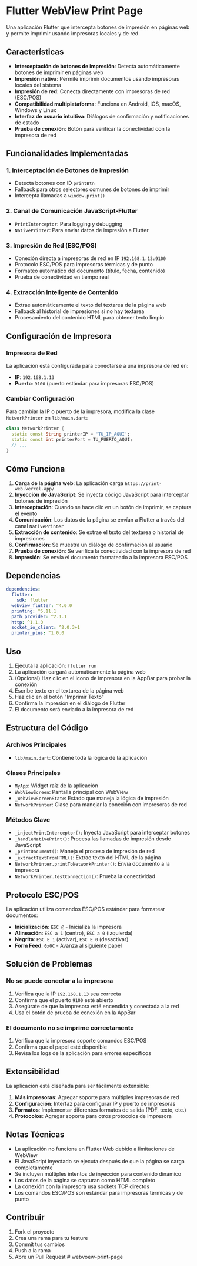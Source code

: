 # Flutter WebView Print Page

Una aplicación Flutter que intercepta botones de impresión en páginas web y permite imprimir usando impresoras locales y de red.

## Características

- **Interceptación de botones de impresión**: Detecta automáticamente botones de imprimir en páginas web
- **Impresión nativa**: Permite imprimir documentos usando impresoras locales del sistema
- **Impresión de red**: Conecta directamente con impresoras de red (ESC/POS)
- **Compatibilidad multiplataforma**: Funciona en Android, iOS, macOS, Windows y Linux
- **Interfaz de usuario intuitiva**: Diálogos de confirmación y notificaciones de estado
- **Prueba de conexión**: Botón para verificar la conectividad con la impresora de red

## Funcionalidades Implementadas

### 1. Interceptación de Botones de Impresión
- Detecta botones con ID `printBtn`
- Fallback para otros selectores comunes de botones de imprimir
- Intercepta llamadas a `window.print()`

### 2. Canal de Comunicación JavaScript-Flutter
- `PrintInterceptor`: Para logging y debugging
- `NativePrinter`: Para enviar datos de impresión a Flutter

### 3. Impresión de Red (ESC/POS)
- Conexión directa a impresoras de red en IP `192.168.1.13:9100`
- Protocolo ESC/POS para impresoras térmicas y de punto
- Formateo automático del documento (título, fecha, contenido)
- Prueba de conectividad en tiempo real

### 4. Extracción Inteligente de Contenido
- Extrae automáticamente el texto del textarea de la página web
- Fallback al historial de impresiones si no hay textarea
- Procesamiento del contenido HTML para obtener texto limpio

## Configuración de Impresora

### Impresora de Red
La aplicación está configurada para conectarse a una impresora de red en:
- **IP**: `192.168.1.13`
- **Puerto**: `9100` (puerto estándar para impresoras ESC/POS)

### Cambiar Configuración
Para cambiar la IP o puerto de la impresora, modifica la clase `NetworkPrinter` en `lib/main.dart`:

```dart
class NetworkPrinter {
  static const String printerIP = 'TU_IP_AQUI';
  static const int printerPort = TU_PUERTO_AQUI;
  // ...
}
```

## Cómo Funciona

1. **Carga de la página web**: La aplicación carga `https://print-web.vercel.app/`
2. **Inyección de JavaScript**: Se inyecta código JavaScript para interceptar botones de impresión
3. **Interceptación**: Cuando se hace clic en un botón de imprimir, se captura el evento
4. **Comunicación**: Los datos de la página se envían a Flutter a través del canal `NativePrinter`
5. **Extracción de contenido**: Se extrae el texto del textarea o historial de impresiones
6. **Confirmación**: Se muestra un diálogo de confirmación al usuario
7. **Prueba de conexión**: Se verifica la conectividad con la impresora de red
8. **Impresión**: Se envía el documento formateado a la impresora ESC/POS

## Dependencias

```yaml
dependencies:
  flutter:
    sdk: flutter
  webview_flutter: ^4.0.0
  printing: ^5.11.1
  path_provider: ^2.1.1
  http: ^1.1.0
  socket_io_client: ^2.0.3+1
  printer_plus: ^1.0.0
```

## Uso

1. Ejecuta la aplicación: `flutter run`
2. La aplicación cargará automáticamente la página web
3. (Opcional) Haz clic en el icono de impresora en la AppBar para probar la conexión
4. Escribe texto en el textarea de la página web
5. Haz clic en el botón "Imprimir Texto"
6. Confirma la impresión en el diálogo de Flutter
7. El documento será enviado a la impresora de red

## Estructura del Código

### Archivos Principales
- `lib/main.dart`: Contiene toda la lógica de la aplicación

### Clases Principales
- `MyApp`: Widget raíz de la aplicación
- `WebViewScreen`: Pantalla principal con WebView
- `_WebViewScreenState`: Estado que maneja la lógica de impresión
- `NetworkPrinter`: Clase para manejar la conexión con impresoras de red

### Métodos Clave
- `_injectPrintInterceptor()`: Inyecta JavaScript para interceptar botones
- `_handleNativePrint()`: Procesa las llamadas de impresión desde JavaScript
- `_printDocument()`: Maneja el proceso de impresión de red
- `_extractTextFromHTML()`: Extrae texto del HTML de la página
- `NetworkPrinter.printToNetworkPrinter()`: Envía documento a la impresora
- `NetworkPrinter.testConnection()`: Prueba la conectividad

## Protocolo ESC/POS

La aplicación utiliza comandos ESC/POS estándar para formatear documentos:

- **Inicialización**: `ESC @` - Inicializa la impresora
- **Alineación**: `ESC a 1` (centro), `ESC a 0` (izquierda)
- **Negrita**: `ESC E 1` (activar), `ESC E 0` (desactivar)
- **Form Feed**: `0x0C` - Avanza al siguiente papel

## Solución de Problemas

### No se puede conectar a la impresora
1. Verifica que la IP `192.168.1.13` sea correcta
2. Confirma que el puerto `9100` esté abierto
3. Asegúrate de que la impresora esté encendida y conectada a la red
4. Usa el botón de prueba de conexión en la AppBar

### El documento no se imprime correctamente
1. Verifica que la impresora soporte comandos ESC/POS
2. Confirma que el papel esté disponible
3. Revisa los logs de la aplicación para errores específicos

## Extensibilidad

La aplicación está diseñada para ser fácilmente extensible:

1. **Más impresoras**: Agregar soporte para múltiples impresoras de red
2. **Configuración**: Interfaz para configurar IP y puerto de impresoras
3. **Formatos**: Implementar diferentes formatos de salida (PDF, texto, etc.)
4. **Protocolos**: Agregar soporte para otros protocolos de impresora

## Notas Técnicas

- La aplicación no funciona en Flutter Web debido a limitaciones de WebView
- El JavaScript inyectado se ejecuta después de que la página se carga completamente
- Se incluyen múltiples intentos de inyección para contenido dinámico
- Los datos de la página se capturan como HTML completo
- La conexión con la impresora usa sockets TCP directos
- Los comandos ESC/POS son estándar para impresoras térmicas y de punto

## Contribuir

1. Fork el proyecto
2. Crea una rama para tu feature
3. Commit tus cambios
4. Push a la rama
5. Abre un Pull Request
#   w e b v o e w - p r i n t - p a g e 
 
 